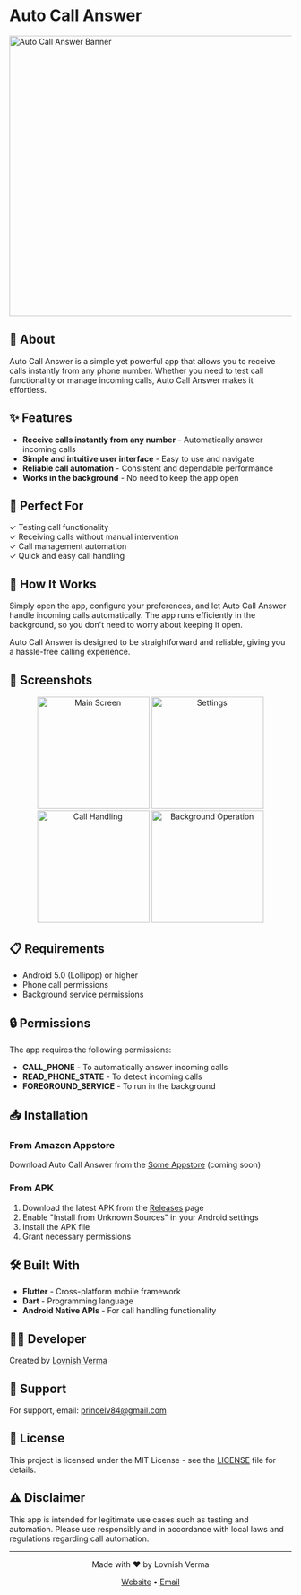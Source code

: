 # Auto Call Answer

<img width="1024" height="500" alt="Auto Call Answer Banner" src="https://github.com/user-attachments/assets/b4dadb28-34ad-4170-bc47-8951216f569a" />

## 📱 About

Auto Call Answer is a simple yet powerful app that allows you to receive calls instantly from any phone number. Whether you need to test call functionality or manage incoming calls, Auto Call Answer makes it effortless.

## ✨ Features

* **Receive calls instantly from any number** - Automatically answer incoming calls
* **Simple and intuitive user interface** - Easy to use and navigate
* **Reliable call automation** - Consistent and dependable performance
* **Works in the background** - No need to keep the app open

## 🎯 Perfect For

✓ Testing call functionality  
✓ Receiving calls without manual intervention  
✓ Call management automation  
✓ Quick and easy call handling  

## 🚀 How It Works

Simply open the app, configure your preferences, and let Auto Call Answer handle incoming calls automatically. The app runs efficiently in the background, so you don't need to worry about keeping it open.

Auto Call Answer is designed to be straightforward and reliable, giving you a hassle-free calling experience.

## 📸 Screenshots

<div align="center">
  <img width="200" alt="Main Screen" src="https://github.com/user-attachments/assets/e89f3f66-c789-4fc7-ba6f-6fdc534436bd" />
  <img width="200" alt="Settings" src="https://github.com/user-attachments/assets/68fa32ec-1cba-4843-abe5-573de599d037" />
  <img width="200" alt="Call Handling" src="https://github.com/user-attachments/assets/9570eaed-40d0-47de-b59e-655bfc545ad0" />
  <img width="200" alt="Background Operation" src="https://github.com/user-attachments/assets/cc145fe0-f8fc-40e9-907a-1d4e078187d8" />
</div>

## 📋 Requirements

- Android 5.0 (Lollipop) or higher
- Phone call permissions
- Background service permissions

## 🔒 Permissions

The app requires the following permissions:
- **CALL_PHONE** - To automatically answer incoming calls
- **READ_PHONE_STATE** - To detect incoming calls
- **FOREGROUND_SERVICE** - To run in the background

## 📥 Installation

### From Amazon Appstore
Download Auto Call Answer from the [Some Appstore](#) (coming soon)

### From APK
1. Download the latest APK from the [Releases](../../releases) page
2. Enable "Install from Unknown Sources" in your Android settings
3. Install the APK file
4. Grant necessary permissions

## 🛠️ Built With

- **Flutter** - Cross-platform mobile framework
- **Dart** - Programming language
- **Android Native APIs** - For call handling functionality

## 👨‍💻 Developer

Created by [Lovnish Verma](https://lovnishverma.github.io/)

## 📧 Support

For support, email: princelv84@gmail.com

## 📄 License

This project is licensed under the MIT License - see the [LICENSE](LICENSE) file for details.

## ⚠️ Disclaimer

This app is intended for legitimate use cases such as testing and automation. Please use responsibly and in accordance with local laws and regulations regarding call automation.

---

<div align="center">
  <p>Made with ❤️ by Lovnish Verma</p>
  <p>
    <a href="https://lovnishverma.github.io/">Website</a> •
    <a href="mailto:princelv84@gmail.com">Email</a>
  </p>
</div>
